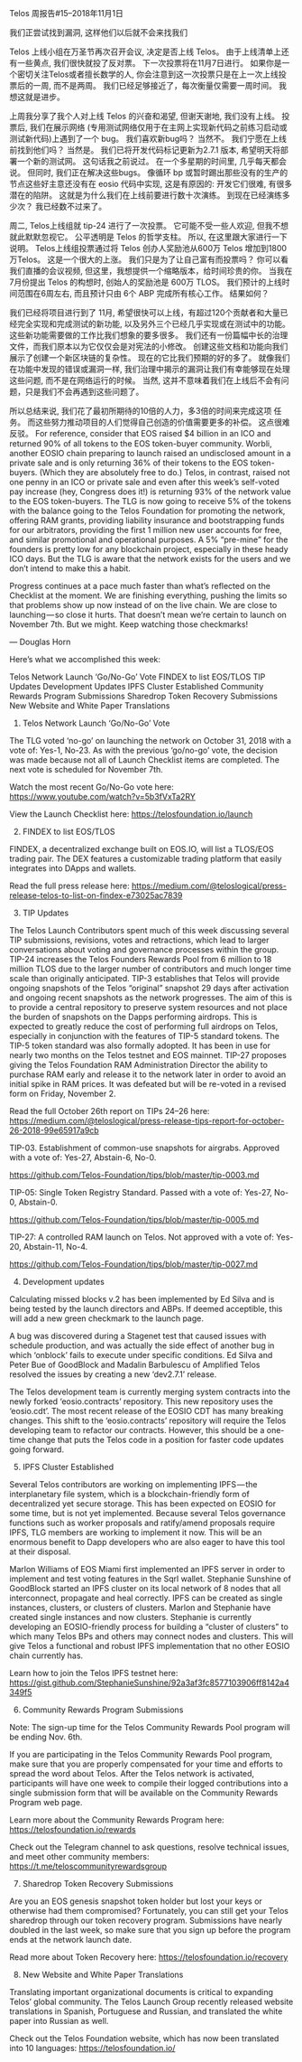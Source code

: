 Telos 周报告#15–2018年11月1日

我们正尝试找到漏洞, 这样他们以后就不会来找我们

Telos 上线小组在万圣节再次召开会议, 决定是否上线 Telos。 由于上线清单上还有一些黄点, 我们很快就投了反对票。 下一次投票将在11月7日进行。 如果你是一个密切关注Telos或者擅长数学的人, 你会注意到这一次投票只是在上一次上线投票后的一周, 而不是两周。 我们已经足够接近了，每次衡量仅需要一周时间。 我想这就是进步。

上周我分享了我个人对上线 Telos 的兴奋和渴望, 但谢天谢地, 我们没有上线。 投票后, 我们在展示网络 (专用测试网络仅用于在主网上实现新代码之前练习启动或测试新代码)上遇到了一个 bug。 我们喜欢新bug吗？ 当然不。 我们宁愿在上线前找到他们吗？ 当然是。 我们已将开发代码标记更新为2.7.1 版本, 希望明天将部署一个新的测试网。 这句话我之前说过。 在一个多星期的时间里, 几乎每天都会说。 但同时, 我们正在解决这些bugs。 像循环 bp 或暂时踢出那些没有的生产的节点这些好主意还没有在 eosio 代码中实现, 这是有原因的: 开发它们很难, 有很多潜在的陷阱。 这就是为什么我们在上线前要进行数十次演练。 到现在已经演练多少次？ 我已经数不过来了。

周二, Telos上线组就 tip-24 进行了一次投票。 它可能不受一些人欢迎, 但我不想就此默默忽视它。 公平透明是 Telos 的哲学支柱。 所以, 在这里跟大家进行一下说明。 Telos上线组投票通过将 Telos 创办人奖励池从600万 Telos 增加到1800万Telos。 这是一个很大的上涨。 我们只是为了让自己富有而投票吗？ 你可以看我们直播的会议视频, 但这里，我想提供一个缩略版本，给时间珍贵的你。 当我在7月份提出 Telos 的构想时, 创始人的奖励池是 600万 TLOS。 我们预计的上线时间范围在6周左右, 而且预计只由 6个 ABP 完成所有核心工作。 结果如何？

我们已经将项目进行到了 11月, 希望很快可以上线，有超过120个贡献者和大量已经完全实现和完成测试的新功能, 以及另外三个已经几乎实现或在测试中的功能。 这些新功能需要做的工作比我们想象的要多很多。 我们还有一份篇幅中长的治理文件，而我们原本以为它仅仅会是对宪法的小修改。 创建这些文档和功能向我们展示了创建一个新区块链的复杂性。 现在的它比我们预期的好的多了。 就像我们在功能中发现的错误或漏洞一样, 我们治理中揭示的漏洞让我们有幸能够现在处理这些问题, 而不是在网络运行的时候。 当然, 这并不意味着我们在上线后不会有问题，只是我们不会再遇到这些问题了。

所以总结来说, 我们花了最初所期待的10倍的人力，多3倍的时间来完成这项 任务。 而这些努力推动项目的人们觉得自己创造的价值需要更多的补偿。 这点很难反驳。 For reference, consider that EOS raised $4 billion in an ICO and returned 90% of all tokens to the EOS token-buyer community. Worbli, another EOSIO chain preparing to launch raised an undisclosed amount in a private sale and is only returning 36% of their tokens to the EOS token-buyers. (Which they are absolutely free to do.) Telos, in contrast, raised not one penny in an ICO or private sale and even after this week’s self-voted pay increase (hey, Congress does it!) is returning 93% of the network value to the EOS token-buyers. The TLG is now going to receive 5% of the tokens with the balance going to the Telos Foundation for promoting the network, offering RAM grants, providing liability insurance and bootstrapping funds for our arbitrators, providing the first 1 million new user accounts for free, and similar promotional and operational purposes. A 5% “pre-mine” for the founders is pretty low for any blockchain project, especially in these heady ICO days. But the TLG is aware that the network exists for the users and we don’t intend to make this a habit.

Progress continues at a pace much faster than what’s reflected on the Checklist at the moment. We are finishing everything, pushing the limits so that problems show up now instead of on the live chain. We are close to launching — so close it hurts. That doesn’t mean we’re certain to launch on November 7th. But we might. Keep watching those checkmarks!

— Douglas Horn

Here’s what we accomplished this week:

Telos Network Launch ‘Go/No-Go’ Vote FINDEX to list EOS/TLOS TIP Updates Development Updates IPFS Cluster Established Community Rewards Program Submissions Sharedrop Token Recovery Submissions New Website and White Paper Translations

1. Telos Network Launch ‘Go/No-Go’ Vote

The TLG voted ‘no-go’ on launching the network on October 31, 2018 with a vote of: Yes-1, No-23. As with the previous ‘go/no-go’ vote, the decision was made because not all of Launch Checklist items are completed. The next vote is scheduled for November 7th.

Watch the most recent Go/No-Go vote here: https://www.youtube.com/watch?v=5b3fVxTa2RY

View the Launch Checklist here: https://telosfoundation.io/launch

2. FINDEX to list EOS/TLOS

FINDEX, a decentralized exchange built on EOS.IO, will list a TLOS/EOS trading pair. The DEX features a customizable trading platform that easily integrates into DApps and wallets.

Read the full press release here: https://medium.com/@teloslogical/press-release-telos-to-list-on-findex-e73025ac7839

3. TIP Updates

The Telos Launch Contributors spent much of this week discussing several TIP submissions, revisions, votes and retractions, which lead to larger conversations about voting and governance processes within the group. TIP-24 increases the Telos Founders Rewards Pool from 6 million to 18 million TLOS due to the larger number of contributors and much longer time scale than originally anticipated. TIP-3 establishes that Telos will provide ongoing snapshots of the Telos “original” snapshot 29 days after activation and ongoing recent snapshots as the network progresses. The aim of this is to provide a central repository to preserve system resources and not place the burden of snapshots on the Dapps performing airdrops. This is expected to greatly reduce the cost of performing full airdrops on Telos, especially in conjunction with the features of TIP-5 standard tokens. The TIP-5 token standard was also formally adopted. It has been in use for nearly two months on the Telos testnet and EOS mainnet. TIP-27 proposes giving the Telos Foundation RAM Administration Director the ability to purchase RAM early and release it to the network later in order to avoid an initial spike in RAM prices. It was defeated but will be re-voted in a revised form on Friday, November 2.

Read the full October 26th report on TIPs 24–26 here: https://medium.com/@teloslogical/press-release-tips-report-for-october-26-2018-99e65917a9cb

TIP-03. Establishment of common-use snapshots for airgrabs. Approved with a vote of: Yes-27, Abstain-6, No-0.

https://github.com/Telos-Foundation/tips/blob/master/tip-0003.md

TIP-05: Single Token Registry Standard. Passed with a vote of: Yes-27, No-0, Abstain-0.

https://github.com/Telos-Foundation/tips/blob/master/tip-0005.md

TIP-27: A controlled RAM launch on Telos. Not approved with a vote of: Yes-20, Abstain-11, No-4.

https://github.com/Telos-Foundation/tips/blob/master/tip-0027.md

4. Development updates

Calculating missed blocks v.2 has been implemented by Ed Silva and is being tested by the launch directors and ABPs. If deemed acceptible, this will add a new green checkmark to the launch page.

A bug was discovered during a Stagenet test that caused issues with schedule production, and was actually the side effect of another bug in which ‘onblock’ fails to execute under specific conditions. Ed Silva and Peter Bue of GoodBlock and Madalin Barbulescu of Amplified Telos resolved the issues by creating a new ‘dev2.7.1’ release.

The Telos development team is currently merging system contracts into the newly forked ‘eosio.contracts’ repository. This new repository uses the ‘eosio.cdt’. The most recent release of the EOSIO CDT has many breaking changes. This shift to the ‘eosio.contracts’ repository will require the Telos developing team to refactor our contracts. However, this should be a one-time change that puts the Telos code in a position for faster code updates going forward.

5. IPFS Cluster Established

Several Telos contributors are working on implementing IPFS — the interplanetary file system, which is a blockchain-friendly form of decentralized yet secure storage. This has been expected on EOSIO for some time, but is not yet implemented. Because several Telos governance functions such as worker proposals and ratify/amend proposals require IPFS, TLG members are working to implement it now. This will be an enormous benefit to Dapp developers who are also eager to have this tool at their disposal.

Marlon Williams of EOS Miami first implemented an IPFS server in order to implement and test voting features in the Sqrl wallet. Stephanie Sunshine of GoodBlock started an IPFS cluster on its local network of 8 nodes that all interconnect, propagate and heal correctly. IPFS can be created as single instances, clusters, or clusters of clusters. Marlon and Stephanie have created single instances and now clusters. Stephanie is currently developing an EOSIO-friendly process for building a “cluster of clusters” to which many Telos BPs and others may connect nodes and clusters. This will give Telos a functional and robust IPFS implementation that no other EOSIO chain currently has.

Learn how to join the Telos IPFS testnet here: https://gist.github.com/StephanieSunshine/92a3af3fc8577103906ff8142a4349f5

6. Community Rewards Program Submissions

Note: The sign-up time for the Telos Community Rewards Pool program will be ending Nov. 6th.

If you are participating in the Telos Community Rewards Pool program, make sure that you are properly compensated for your time and efforts to spread the word about Telos. After the Telos network is activated, participants will have one week to compile their logged contributions into a single submission form that will be available on the Community Rewards Program web page.

Learn more about the Community Rewards Program here: https://telosfoundation.io/rewards

Check out the Telegram channel to ask questions, resolve technical issues, and meet other community members: https://t.me/teloscommunityrewardsgroup

7. Sharedrop Token Recovery Submissions

Are you an EOS genesis snapshot token holder but lost your keys or otherwise had them compromised? Fortunately, you can still get your Telos sharedrop through our token recovery program. Submissions have nearly doubled in the last week, so make sure that you sign up before the program ends at the network launch date.

Read more about Token Recovery here: https://telosfoundation.io/recovery

8. New Website and White Paper Translations

Translating important organizational documents is critical to expanding Telos’ global community. The Telos Launch Group recently released website translations in Spanish, Portuguese and Russian, and translated the white paper into Russian as well.

Check out the Telos Foundation website, which has now been translated into 10 languages: https://telosfoundation.io/